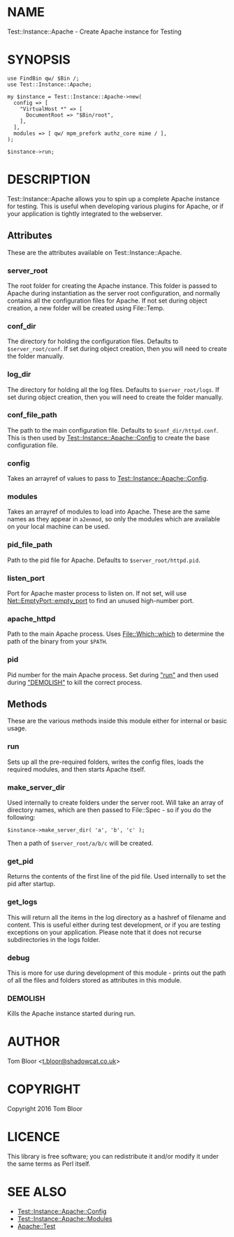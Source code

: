 # NAME

Test::Instance::Apache - Create Apache instance for Testing

# SYNOPSIS

    use FindBin qw/ $Bin /;
    use Test::Instance::Apache;

    my $instance = Test::Instance::Apache->new(
      config => [
        "VirtualHost *" => [
          DocumentRoot => "$Bin/root",
        ],
      ],
      modules => [ qw/ mpm_prefork authz_core mime / ],
    );

    $instance->run;

# DESCRIPTION

Test::Instance::Apache allows you to spin up a complete Apache instance for
testing. This is useful when developing various plugins for Apache, or if your
application is tightly integrated to the webserver.

## Attributes

These are the attributes available on Test::Instance::Apache.

### server\_root

The root folder for creating the Apache instance. This folder is passed to
Apache during instantiation as the server root configuration, and normally
contains all the configuration files for Apache. If not set during object
creation, a new folder will be created using File::Temp.

### conf\_dir

The directory for holding the configuration files. Defaults to
`$server_root/conf`. If set during object creation, then you will need to
create the folder manually.

### log\_dir

The directory for holding all the log files. Defaults to `$server_root/logs`.
If set during object creation, then you will need to create the folder
manually.

### conf\_file\_path

The path to the main configuration file. Defaults to `$conf_dir/httpd.conf`.
This is then used by [Test::Instance::Apache::Config](https://metacpan.org/pod/Test::Instance::Apache::Config) to create the base
configuration file.

### config

Takes an arrayref of values to pass to [Test::Instance::Apache::Config](https://metacpan.org/pod/Test::Instance::Apache::Config).

### modules

Takes an arrayref of modules to load into Apache. These are the same names as
they appear in `a2enmod`, so only the modules which are available on your
local machine can be used.

### pid\_file\_path

Path to the pid file for Apache. Defaults to `$server_root/httpd.pid`.

### listen\_port

Port for Apache master process to listen on. If not set, will use
[Net::EmptyPort::empty\_port](https://metacpan.org/pod/Net::EmptyPort::empty_port) to find an unused high-number port.

### apache\_httpd

Path to the main Apache process. Uses [File::Which::which](https://metacpan.org/pod/File::Which::which) to determine the
path of the binary from your `$PATH`.

### pid

Pid number for the main Apache process. Set during ["run"](#run) and then used during
["DEMOLISH"](#demolish) to kill the correct process.

## Methods

These are the various methods inside this module either for internal or basic
usage.

### run

Sets up all the pre-required folders, writes the config files, loads the
required modules, and then starts Apache itself.

### make\_server\_dir

Used internally to create folders under the server root. Will take an array of
directory names, which are then passed to File::Spec - so if you do the
following:

    $instance->make_server_dir( 'a', 'b', 'c' );

Then a path of `$server_root/a/b/c` will be created.

### get\_pid

Returns the contents of the first line of the pid file. Used internally to set
the pid after startup.

### get\_logs

This will return all the items in the log directory as a hashref of filename
and content. This is useful either during test development, or if you are
testing exceptions on your application. Please note that it does not recurse
subdirectories in the logs folder.

### debug

This is more for use during development of this module - prints out the path of
all the files and folders stored as attributes in this module.

### DEMOLISH

Kills the Apache instance started during run.

# AUTHOR

Tom Bloor &lt;t.bloor@shadowcat.co.uk>

# COPYRIGHT

Copyright 2016 Tom Bloor

# LICENCE

This library is free software; you can redistribute it and/or modify
it under the same terms as Perl itself.

# SEE ALSO

- [Test::Instance::Apache::Config](https://metacpan.org/pod/Test::Instance::Apache::Config)
- [Test::Instance::Apache::Modules](https://metacpan.org/pod/Test::Instance::Apache::Modules)
- [Apache::Test](https://metacpan.org/pod/Apache::Test)
